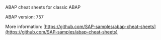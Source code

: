 ABAP cheat sheets for classic ABAP

ABAP version: 757

More information: [https://github.com/SAP-samples/abap-cheat-sheets](https://github.com/SAP-samples/abap-cheat-sheets)
